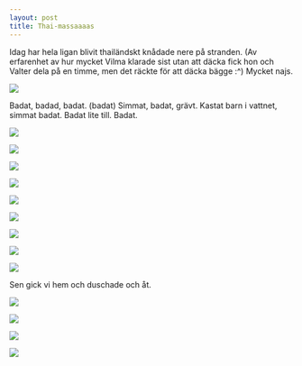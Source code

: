 ```yaml
---
layout: post
title: Thai-massaaaas
---
```


Idag har hela ligan blivit thailändskt knådade nere på stranden. (Av
erfarenhet av hur mycket Vilma klarade sist utan att däcka fick hon
och Valter dela på en timme, men det räckte för att däcka bägge :^)
Mycket najs.

<a href="/images/drupal/IMG_2477.JPG"><img src="/images/drupal/thumbnails/IMG_2477.jpg" /></a>

Badat, badad, badat. (badat) Simmat, badat, grävt. Kastat barn i
vattnet, simmat badat. Badat lite till. Badat.

<a href="/images/drupal/IMG_2400.JPG"><img src="/images/drupal/thumbnails/IMG_2400.jpg" /></a>

<a href="/images/drupal/IMG_2402.JPG"><img src="/images/drupal/thumbnails/IMG_2402.jpg" /></a>

<a href="/images/drupal/IMG_2403.JPG"><img src="/images/drupal/thumbnails/IMG_2403.jpg" /></a>

<a href="/images/drupal/IMG_2416.JPG"><img src="/images/drupal/thumbnails/IMG_2416.jpg" /></a>

<a href="/images/drupal/IMG_2426.JPG"><img src="/images/drupal/thumbnails/IMG_2426.jpg" /></a>

<a href="/images/drupal/IMG_2465.JPG"><img src="/images/drupal/thumbnails/IMG_2465.jpg" /></a>

<a href="/images/drupal/IMG_2455.JPG"><img src="/images/drupal/thumbnails/IMG_2455.jpg" /></a>

<a href="/images/drupal/IMG_2479.JPG"><img src="/images/drupal/thumbnails/IMG_2479.jpg" /></a>

<a href="/images/drupal/IMG_2484.JPG"><img src="/images/drupal/thumbnails/IMG_2484.jpg" /></a>

Sen gick vi hem och duschade och åt.

<a href="/images/drupal/IMG_2494.JPG"><img src="/images/drupal/thumbnails/IMG_2494.jpg" /></a>

<a href="/images/drupal/IMG_2503.JPG"><img src="/images/drupal/thumbnails/IMG_2503.jpg" /></a>

<a href="/images/drupal/IMG_2506.JPG"><img src="/images/drupal/thumbnails/IMG_2506.jpg" /></a>

<a href="/images/drupal/IMG_2505.JPG"><img src="/images/drupal/thumbnails/IMG_2505.jpg" /></a>


